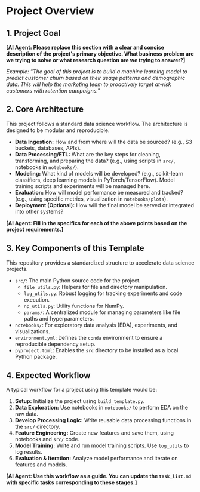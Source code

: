 # Project Overview

## 1. Project Goal

**[AI Agent: Please replace this section with a clear and concise description of the project's primary objective. What business problem are we trying to solve or what research question are we trying to answer?]**

_Example: "The goal of this project is to build a machine learning model to predict customer churn based on their usage patterns and demographic data. This will help the marketing team to proactively target at-risk customers with retention campaigns."_

## 2. Core Architecture

This project follows a standard data science workflow. The architecture is designed to be modular and reproducible.

- **Data Ingestion:** How and from where will the data be sourced? (e.g., S3 buckets, databases, APIs).
- **Data Processing/ETL:** What are the key steps for cleaning, transforming, and preparing the data? (e.g., using scripts in `src/`, notebooks in `notebooks/`).
- **Modeling:** What kind of models will be developed? (e.g., scikit-learn classifiers, deep learning models in PyTorch/TensorFlow). Model training scripts and experiments will be managed here.
- **Evaluation:** How will model performance be measured and tracked? (e.g., using specific metrics, visualization in `notebooks/plots`).
- **Deployment (Optional):** How will the final model be served or integrated into other systems?

**[AI Agent: Fill in the specifics for each of the above points based on the project requirements.]**

## 3. Key Components of this Template

This repository provides a standardized structure to accelerate data science projects.

- `src/`: The main Python source code for the project.
  - `file_utils.py`: Helpers for file and directory manipulation.
  - `log_utils.py`: Robust logging for tracking experiments and code execution.
  - `np_utils.py`: Utility functions for NumPy.
  - `params/`: A centralized module for managing parameters like file paths and hyperparameters.
- `notebooks/`: For exploratory data analysis (EDA), experiments, and visualizations.
- `environment.yml`: Defines the `conda` environment to ensure a reproducible dependency setup.
- `pyproject.toml`: Enables the `src` directory to be installed as a local Python package.

## 4. Expected Workflow

A typical workflow for a project using this template would be:

1.  **Setup:** Initialize the project using `build_template.py`.
2.  **Data Exploration:** Use notebooks in `notebooks/` to perform EDA on the raw data.
3.  **Develop Processing Logic:** Write reusable data processing functions in the `src/` directory.
4.  **Feature Engineering:** Create new features and save them, using notebooks and `src/` code.
5.  **Model Training:** Write and run model training scripts. Use `log_utils` to log results.
6.  **Evaluation & Iteration:** Analyze model performance and iterate on features and models.

**[AI Agent: Use this workflow as a guide. You can update the `task_list.md` with specific tasks corresponding to these stages.]**
